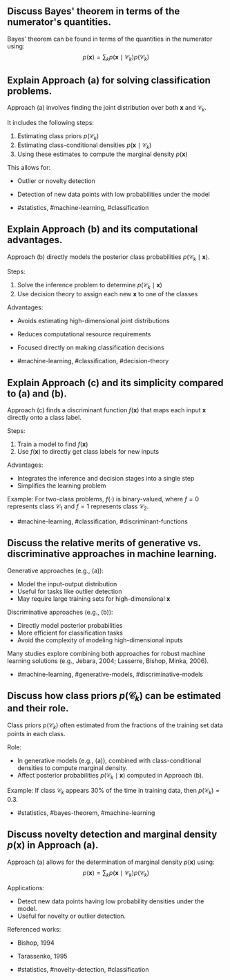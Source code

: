 ## Discuss Bayes' theorem in terms of the numerator's quantities.

Bayes' theorem can be found in terms of the quantities in the numerator using:
$$
p(\mathbf{x})=\sum_{k} p\left(\mathbf{x} \mid \mathcal{C}_{k}\right) p\left(\mathcal{C}_{k}\right)
$$

## Explain Approach (a) for solving classification problems.

Approach (a) involves finding the joint distribution over both $\mathbf{x}$ and $\mathcal{C}_{k}$.

It includes the following steps:
1. Estimating class priors $p(\mathcal{C}_{k})$ 
2. Estimating class-conditional densities $p(\mathbf{x} \mid \mathcal{C}_{k})$
3. Using these estimates to compute the marginal density $p(\mathbf{x})$

This allows for:
- Outlier or novelty detection
- Detection of new data points with low probabilities under the model

- #statistics, #machine-learning, #classification

## Explain Approach (b) and its computational advantages.

Approach (b) directly models the posterior class probabilities $p(\mathcal{C}_{k} \mid \mathbf{x})$.

Steps:
1. Solve the inference problem to determine $p(\mathcal{C}_{k} \mid \mathbf{x})$
2. Use decision theory to assign each new $\mathbf{x}$ to one of the classes

Advantages:
- Avoids estimating high-dimensional joint distributions
- Reduces computational resource requirements
- Focused directly on making classification decisions

- #machine-learning, #classification, #decision-theory

## Explain Approach (c) and its simplicity compared to (a) and (b).

Approach (c) finds a discriminant function $f(\mathbf{x})$ that maps each input $\mathbf{x}$ directly onto a class label.

Steps:
1. Train a model to find $f(\mathbf{x})$
2. Use $f(\mathbf{x})$ to directly get class labels for new inputs

Advantages:
- Integrates the inference and decision stages into a single step
- Simplifies the learning problem

Example:
For two-class problems, $f(\cdot)$ is binary-valued, where $f=0$ represents class $\mathcal{C}_{1}$ and $f=1$ represents class $\mathcal{C}_{2}$.

- #machine-learning, #classification, #discriminant-functions

## Discuss the relative merits of generative vs. discriminative approaches in machine learning.

Generative approaches (e.g., (a)):
- Model the input-output distribution
- Useful for tasks like outlier detection
- May require large training sets for high-dimensional $\mathbf{x}$

Discriminative approaches (e.g., (b)):
- Directly model posterior probabilities
- More efficient for classification tasks
- Avoid the complexity of modeling high-dimensional inputs

Many studies explore combining both approaches for robust machine learning solutions (e.g., Jebara, 2004; Lasserre, Bishop, Minka, 2006).

- #machine-learning, #generative-models, #discriminative-models

## Discuss how class priors $p(\mathcal{C}_{k})$ can be estimated and their role.

Class priors $p(\mathcal{C}_{k})$ often estimated from the fractions of the training set data points in each class.

Role:
- In generative models (e.g., (a)), combined with class-conditional densities to compute marginal density.
- Affect posterior probabilities $p(\mathcal{C}_{k} \mid \mathbf{x})$ computed in Approach (b).

Example:
If class $\mathcal{C}_{k}$ appears 30% of the time in training data, then $p(\mathcal{C}_{k}) = 0.3$.

- #statistics, #bayes-theorem, #machine-learning

## Discuss novelty detection and marginal density $p(\mathbf{x})$ in Approach (a).

Approach (a) allows for the determination of marginal density $p(\mathbf{x})$ using:
$$
p(\mathbf{x})=\sum_{k} p\left(\mathbf{x} \mid \mathcal{C}_{k}\right) p\left(\mathcal{C}_{k}\right)
$$

Applications:
- Detect new data points having low probability densities under the model.
- Useful for novelty or outlier detection.

Referenced works:
- Bishop, 1994
- Tarassenko, 1995

- #statistics, #novelty-detection, #classification